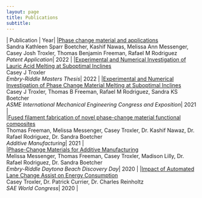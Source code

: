 ```yaml
---
layout: page
title: Publications 
subtitle: 
---
```


| Publication | Year| 
|[Phase change material and applications](https://patentimages.storage.googleapis.com/7d/b4/c1/0e2ee19b3d5d9c/US20220186947A1.pdf)<br>Sandra Kathleen Sparr Boetcher, Kashif Nawas, Melissa Ann Messenger, Casey Josh Troxler, Thomas Benjamin Freeman, Rafael M Rodriguez<br> *Patent Application*| 2022 |
|[Experimental and Numerical Investigation of Lauric Acid Melting at Suboptimal Inclines](https://commons.erau.edu/cgi/viewcontent.cgi?article=1661&context=edt)<br>Casey J Troxler<br> *Embry-Riddle Masters Thesis*| 2022 | 
|[Experimental and Numerical Investigation of Phase Change Material Melting at Suboptimal Inclines](https://asmedigitalcollection.asme.org/IMECE/proceedings-abstract/IMECE2021/V011T11A023/1133103)<br>Casey J Troxler, Thomas B Freeman, Rafael M Rodriguez, Sandra KS Boetcher <br> *ASME International Mechanical Engineering Congress and Exposition*| 2021 |  
|[Fused filament fabrication of novel phase-change material functional composites](https://www.sciencedirect.com/science/article/pii/S221486042100004X)<br>Thomas Freeman, Melissa Messenger, Casey Troxler, Dr. Kashif Nawaz, Dr. Rafael Rodriguez, Dr. Sandra Boetcher <br> *Additive Manufacturing*| 2021 |  
|[Phase-Change Materials for Additive Manufacturing](https://commons.erau.edu/cgi/viewcontent.cgi?article=1413&context=discovery-day) <br>Melissa Messenger, Thomas Freeman, Casey Troxler, Madison Lilly, Dr. Rafael Rodriguez, Dr. Sandra Boetcher <br> *Embry-Riddle Daytona Beach Discovery Day*| 2020 | 
|[Impact of Automated Lane Change Assist on Energy Consumption](https://www.sae.org/publications/technical-papers/content/2020-01-0082/) <br>Casey Troxler, Dr. Patrick Currier, Dr. Charles Reinholtz  <br> *SAE World Congress*| 2020 | 
